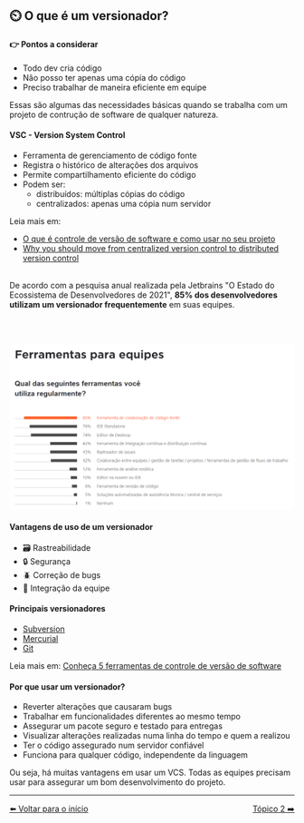 ## ⏲️ O que é um versionador?

#### 👉 Pontos a considerar

- Todo dev cria código
- Não posso ter apenas uma cópia do código
- Preciso trabalhar de maneira eficiente em equipe

Essas são algumas das necessidades básicas quando se trabalha com um projeto de contrução de software de qualquer natureza.

#### VSC - Version System Control

- Ferramenta de gerenciamento de código fonte
- Registra o histórico de alterações dos arquivos
- Permite compartilhamento eficiente do código
- Podem ser:
  - distribuídos: múltiplas cópias do código
  - centralizados: apenas uma cópia num servidor

Leia mais em:

- [O que é controle de versão de software e como usar no seu projeto](https://blog.revelo.com.br/controle-versao-software-como-usar/)
- [Why you should move from centralized version control to distributed version control](https://about.gitlab.com/blog/2020/11/19/move-to-distributed-vcs/)

<br/>
De acordo com a pesquisa anual realizada pela Jetbrains "O Estado do Ecossistema de Desenvolvedores de 2021", <b>85% dos desenvolvedores utilizam um versionador frequentemente</b> em suas equipes.

<br/><br/>

![Pesquisa anual realizada pela Jetbrains "O Estado do Ecossistema de Desenvolvedores de 2021"](./../assets/images/research-01.png)

#### Vantagens de uso de um versionador

- 🗃️ Rastreabilidade
- 🔒 Segurança
- 🪲 Correção de bugs
- 👥 Integração da equipe

#### Principais versionadores

- [Subversion](./vcs-subversion.md)
- [Mercurial](./vcs-mercurial.md)
- [Git](./know-git.md)

Leia mais em: [Conheça 5 ferramentas de controle de versão de software](https://gaea.com.br/conheca-5-ferramentas-de-controle-de-versao-de-software/)

#### Por que usar um versionador?

- Reverter alterações que causaram bugs
- Trabalhar em funcionalidades diferentes ao mesmo tempo
- Assegurar um pacote seguro e testado para entregas
- Visualizar alterações realizadas numa linha do tempo e quem a realizou
- Ter o código assegurado num servidor confiável
- Funciona para qualquer código, independente da linguagem

Ou seja, há muitas vantagens em usar um VCS. Todas as equipes precisam usar para assegurar um bom desenvolvimento do projeto.

---

<div style="display: flex; width: 100%; justify-content: space-between">
<div>
  <a href="./../README.md">⬅️ Voltar para o início</a>
</div>
<div><a href="./../README.md">Tópico 2 ➡️</a></div>
</div>
